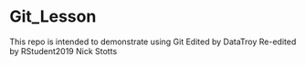# Git_Lesson
This repo is intended to demonstrate using Git
Edited by DataTroy
Re-edited by RStudent2019
Nick Stotts 